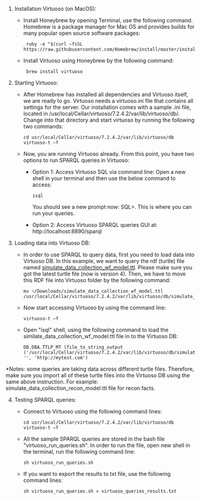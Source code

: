 
1. Installation Virtuoso (on MacOS): 
   - Install Honeybrew by opening Terminal, use the following command. Homebrew is a package manager for Mac OS and provides builds for      many popular open source software packages:
          
          
          ruby -e "$(curl –fsSL https://raw.githubusercontent.com/Homebrew/install/master/install)" 

   - Install Virtuoso using Honeybrew by the following command: 
          
          brew install virtuoso 
          
2. Starting Virtuoso: 
   - After Homebrew has installed all dependencies and Virtuoso itself, we are ready to go. Virtuoso needs a virtuoso.ini file that contains all settings for the server. Our installation comes with a sample .ini file, located in /usr/local/Cellar/virtuoso/7.2.4.2/var/lib/virtuoso/db/. Change into that directory and start virtuoso by running the following two commands: 
    
         cd usr/local/Cellar/virtuoso/7.2.4.2/var/lib/virtuoso/db  
         virtuoso-t –f 
         
   - Now, you are running Virtuoso already. From this point, you have two options to run SPARQL queries in Virtuoso: 
 
      + Option 1: Access Virtuoso SQL via command line: Open a new shell in your terminal and then use the below command to access:
      
	        isql 
          
          You should see a new prompt now: SQL>. This is where you can run your queries.
          
      + Option 2: Access Virtuoso SPARQL queries GUI at: http://localhost:8890/sparql 

3. Loading data into Virtuoso DB:

   - In order to use SPARQL to query data, first you need to load data into Virtuoso DB. In this example, we want to query the rdf (turtle) file named [simulate_data_collection_wf_model.ttl](https://github.com/idaks/DataONE-Prov-Summer-2017/blob/master/examples/simulate_data_collection/RDF-facts/simulate_data_collection_wf_model.ttl). Please make sure you got the latest turtle file (now is version 4). Then, we have to move this RDF file into Virtuoso folder by the following command:

         mv ~/Downloads/simulate_data_collection_wf_model.ttl /usr/local/Cellar/virtuoso/7.2.4.2/var/lib/virtuoso/db/simulate_data_collection_wf_model.ttl 
 
   - Now start accessing Virtuoso by using the command line:
   
         virtuoso-t –f 
   
   - Open "isql" shell, using the following command to load the similate_data_collection_wf_model.ttl file in to the Virtuoso DB:
   
         DB.DBA.TTLP_MT (file_to_string_output ('/usr/local/Cellar/virtuoso/7.2.4.2/var/lib/virtuoso/db/simulate_data_collection_wf_model.ttl'), '', 'http://mytest.com')

*Notes: some queries are taking data across different turtle files. Therefore, make sure you import all of these turtle files into the Virtuoso DB using the same above instruction. For example: simulate_data_collection_recon_model.ttl file for recon facts.
	 
4. Testing SPARQL queries:
   - Connect to Virtuoso using the following command lines:
   
         cd usr/local/Cellar/virtuoso/7.2.4.2/var/lib/virtuoso/db  
	     virtuoso-t –f 
   - All the sample SPARQL queries are stored in the bash file "virtuoso_run_queries.sh". In order to run the file, open new shell in the terminal, run the following command line:
         
         sh virtuoso_run_queries.sh
   - If you want to export the results to txt file, use the following command lines:
   
         sh virtuoso_run_queries.sh > virtuoso_queries_results.txt
   

